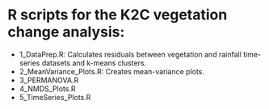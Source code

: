 #  R scripts for the K2C vegetation change analysis:
- 1_DataPrep.R: Calculates residuals between vegetation and rainfall time-series datasets and k-means clusters.
- 2_MeanVariance_Plots.R: Creates mean-variance plots.
- 3_PERMANOVA.R
- 4_NMDS_Plots.R
- 5_TimeSeries_Plots.R
